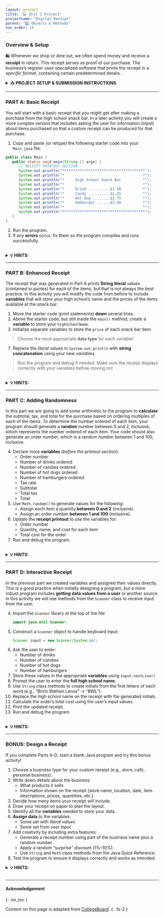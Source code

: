 ```yaml
---
layout: project
title: "💻 Unit 1 Project"
projectname: "Digital Receipt"
parent: "1️⃣ Objects & Methods"
nav_order: 18
---
```



### Overview & Setup

🛍️ Whenever we shop or dine out, we often spend money and receive a **receipt** in return. This receipt serves as proof of our purchase. The business’s register uses specialized software that prints the receipt in a _specific format_, containing certain predetermined details.

<html>
<details>
<summary>📥 <strong class="text-green-200">PROJECT SETUP & SUBMISSION INSTRUCTIONS</strong></summary>
  
<div class="setup" markdown="block">

1. Go to the public template **repository** for our class: [BWL-CS Java Template](https://github.com/BWL-CS/java-template)
2. Click the <button type="button" name="button" class="btn btn-green">Use this template</button> button above the list of files then select `Create a new repository`
3. Specify the **repository name**: `CS2-Digital-Receipt`
4. Click <button type="button" name="button" class="btn btn-green">Create repository</button>
    > Now you have **your own personal copy** of this starter code that you can always access under the `Your repositories` section of GitHub! 
5. Now on your repository, click <button type="button" name="button" class="btn btn-green"> < > Code </button> and select the `Codespaces` tab
6. Click `Create Codespace on main` and wait for the environment to load, _then you're ready to code_!
7. 📝 Write code in this Codespace during class.

</div>

</details>
</html>

--- 


### PART A: Basic Receipt

You will start with a basic receipt that you might get after making a purchase from the high school snack bar. In a later activity you will create a more complex version that includes asking the user for information (input) about items purchased so that a custom receipt can be produced for that purchase.  

<div class="task" markdown="block">

1. Copy and paste (or retype) the following starter code into your `Main.java` file:
  ```java
  public class Main {
     public static void main(String [] args) {
        // RECEIPT PRINTOUT SECTION
        System.out.println("**************************************");
        System.out.println("*                                    *");
        System.out.println("*     High School Snack Bar          *");
        System.out.println("*                                    *");
        System.out.println("*     Drink ..........$1.50          *");                      
        System.out.println("*     Candy ..........$1.25          *");     
        System.out.println("*     Hot Dog ........$2.75          *");     
        System.out.println("*     Hamburger ......$3.50          *");     
        System.out.println("*                                    *");    
        System.out.println("**************************************");
     }
  }
  ```
2. Run the program.
3. If any **errors** occur, fix them so the program compiles and runs successfully.

</div>

<br>

<html>
<details class="highlight-block">
<summary><strong>💡 HINTS: </strong></summary>

<div markdown="block">

* A **syntax error** is a mistake in the program where the rules of the programming language are not followed. These errors are detected by the compiler. 

* A **logic error** is a mistake in the algorithm or program that causes it to behave incorrectly or unexpectedly. These errors are detected by testing the program with specific data to see if it produces the expected outcome. 

* A **run-time error** is a mistake in the program that occurs during the execution of a program and typically causes the program to terminate abnormally. 

* An **exception** is a type of run-time error that occurs as a result of an unexpected error that was not detected by the compiler. It interrupts the normal flow of the program’s execution.  

</div>
</details>
</html>

<hr>

### PART B: Enhanced Receipt

The receipt that was generated in Part A prints **String literal** values (contained in quotes) for each of the items, but that is not always the best practice. In this activity you will modify the code from before to include **variables** that will store your high school’s name and the prices of the items available at the snack bar. 

<div class="task" markdown="block">

1. Move the starter code (print statements) **down** several lines.
4. _Above_ the starter code, but still inside the `main()` method, create a **variable** to store your `highSchoolName`.
5. Initialize separate variables to store the `price` of each snack bar item.
  > Choose the most appropriate **data type** for each variable!
7. Replace the _literal_ values in `System.out.println` with **string concatenation** using your new _variables_.
  > Run the program and debug if needed. Make sure the receipt displays correctly with your variables before moving on!

</div>

<br>

<html>
<details class="highlight-block">
<summary><strong>💡 HINTS: </strong></summary>

<div markdown="block">

* The variable for high school name should be of type `String` because it will contain letters, and the variables for the cost of a drink, candy, hot dog, and hamburger should be of type `double` because each of them will contain a real number value. 

* The syntax for **declaring** a variable is `dataType variableName =  initialValue ;`.

* To correctly **concatenate** the variable name `highSchoolName` with the literal “Snack Bar” in the print statement, the syntax should be `highSchoolNameSystem.out.printIn("*     " + highSchoolName + " Snack Bar     *");`

* To correctly **concatenate** a variable name `itemName` with a real number `itemCost` in the print statement, the syntax should be `System.out.printIn("*     " + itemName + ".............$" + itemCost +"     *");`

</div>
</details>
</html>

<hr>

### PART C: Adding Randomness

In this part we are going to add some arithmetic to the program to **calculate** the subtotal, tax, and total for the purchase based on ordering multiples of each of the items. To determine the number ordered of each item, your program should generate a **random** number between 0 and 2, inclusive, which represents the number ordered of each item. Your code should also generate an order number, which is a random number between 1 and 100, inclusive. 

<div class="task" markdown="block">

4. Declare more **variables** (_before the printout section_):
   * Order number
   * Number of drinks ordered
   * Number of candies ordered
   * Number of hot dogs ordered
   * Number of hamburgers ordered
   * Tax rate
   * Subtotal
   * Total tax
   * Total
5. Use `Math.random()` to generate values for the following:
   * Assign each item a quantity **between 0 and 2** (inclusive).
   * Assign an order number **between 1 and 100** (inclusive).
6. Update the **receipt printout** to use the variables for:
   * Order number
   * Quantity, name, and cost for each item
   * Total cost for the order
7. Run and debug the program.

</div>

<br>

<html>
<details class="highlight-block">
<summary><strong>💡 HINTS: </strong></summary>

<div markdown="block">

* The variables for tax rate, subtotal, total tax, and total should be of type `double` because each will contain a real number value. The variables for order number and the number of drinks, candies, hot dogs, and hamburgers should be of type `int` because each will contain a whole number.

* To generate the order number, which should be a random number between 1 and 100, inclusive, the `Math.random()` method should be used. The general form of generating a random number between low and high is `(int)(Math.random() * (high - low + 1) + low)`. For the order number example, the code should be `(int)(Math.random() * 100 + 1)`

* If the variable `numDrinks` contains the value that is randomly generated and the variable `drinkCost` contains the value of the cost per drink, then to calculate the total cost for the drinks, you would use the expression `numDrinks * drinkCost`.

* The subtotal can be found by _adding_ each of the item totals. The value for the tax can be found by _multiplying_ the subtotal and tax rate. The order total can be found by _adding_ the subtotal and the tax. 

* The **escape sequence** for adding a new line to an output is `"\n"`. The escape sequence for adding a tab to an output is `"\t"`.
 
</div>
</details>
</html>

<hr>

### PART D: Interactive Receipt

In the previous part we created variables and assigned their values directly. This is a good practice when initially designing a program, but a more robust program includes **getting data values from a user** or another source. In this activity we will use methods from the `Scanner` class to receive input from the user.

<div class="task" markdown="block">

4. Import the `Scanner` library at the top of the file:
   ```java
   import java.util.Scanner;
   ```
6. Construct a `Scanner` object to handle keyboard input:
   ```java
   Scanner input = new Scanner(System.in);
   ```
8. Ask the user to enter:
   * Number of drinks
   * Number of candies
   * Number of hot dogs
   * Number of hamburgers
9. Store these values in the appropriate **variables** using `input.nextLine()`
10. Prompt the user to enter the **full high school name**.
11. Use `String` class methods to create initials from the first letters of each word (e.g., “Birch Wathen Lenox” → “BWL”).
12. Replace the high school name on the receipt with the generated initials.
13. Calculate the order’s total cost using the user’s input values.
14. Print the updated receipt.
15. Run and debug the program.

</div>

<br>

<html>
<details class="highlight-block">
<summary><strong>💡 HINTS: </strong></summary>

<div markdown="block">

* The placement of the statement `import java.util.Scanner;` must be before the `public class Main` header.

* The placement of the statement `Scanner input = new Scanner(System.in);` should be after the header `public static void main(String[] args)`.

* If the variable `nameOfSchool` contains the four-word name of the high school, the String method substring can be used to extract the first letter. This would yield the statement `firstLetter = nameOfSchool.substring(0, 1);`.

* To find the position of the first space in the high school’s name, the String method `indexOf `can be used. This would yield the statement `int position = nameOfSchool.indexOf(" ");`.

* Once the position of the space is located, the String method `substring` can be used to get the remaining words. This would yield the statement `remainingWords = nameOfSchool.substring(position+1);`.

</div>
</details>
</html>
<hr>

### BONUS: Design a Receipt

If you complete Parts A-D, start a blank Java program and try this bonus activity!

1. Choose a business type for your custom receipt (e.g., store, café, personal business).
2. Write down details about the business:
   * What products it sells
   * Information shown on the receipt (store name, location, date, item descriptions, prices, quantities, etc.)
3. Decide how many items your receipt will include.
4. Draw your receipt on paper to plan the layout.
5. Identify all the **variables** needed to _store_ your data.
6. **Assign data** to the variables:
   * Some set with _literal values_
   * Some set from _user input_
7. Add creativity by including extra features:
   * Generate a receipt number using part of the business name plus a random number.
   * Apply a random “surprise” discount (1%–10%).
   * Use `String` and `Math` class methods from the Java Quick Reference.
9. Test the program to ensure it displays correctly and works as intended.

<html>
<details class="highlight-block">
<summary><strong>💡 HINTS: </strong></summary>

<div markdown="block">

* Because of the way decimal numbers are stored, the values of a `double` variable value will print many decimal places. One way to display **only two decimal places** would be to use the statement:
```java
double value = ((int)(value * 100)/100.0);
```

</div>
</details>
</html>

<br>

<!--


### PART A: Basic Receipt

You will start with a basic receipt that you might get after making a purchase from the high school snack bar. In a later activity you will create a more complex version that includes asking the user for information (input) about items purchased so that a custom receipt can be produced for that purchase.  

The program shown is `Receipt1.java`. It is an example of how a list of items that are available at the snack bar and their prices can be printed on a receipt.  

Create a new file in your integrated development environment (IDE) called `Receipt1.java`. Copy and paste the given code (or retype it) into your IDE and run it. **Correct any errors** that might occur with your program before proceeding to the next activity. You will use the code in this activity as a starting point for the code in the next activity, so be sure to save it for reuse later. 

### PART B: Enhanced Receipt

The receipt that was generated in Activity 1 prints literal values for each of the items, but that is not always the best practice. In this activity you will modify the code from Activity 1 to include variables that will store your high school’s name and the prices of the items available at the snack bar. 

In your IDE, create a new file called Receipt2.java. Open the code from Activity 1, Receipt1.java (or use the code provided below) and copy and paste it into your new file. Be sure to rename the class Receipt2 so it matches the file name.  

Modify the code to include a variable for the high school’s name and variables for the prices of each item that is available on the snack bar menu. Be sure to use the most appropriate data types to store the values. Once the variables are declared and given initial values, use string concatenation to replace the statements that print the literal values that were given in Receipt1.java with the variables declared in this part. You will need to change the parameter in System.out.println. For example, instead of printing “Drink ...... $1.50”, you should print “Drink ......” followed by the value of the variable that stores the price of the drink. You might need to abbreviate the name of your high school so it fits on one line, or use a second line to accommodate the longer high school name. Run (and debug if needed) the program to be sure it prints the information in the correct format.
 
### PART C: Adding Random

In this activity we are going to add some arithmetic to the program to calculate the subtotal, tax, and total for the purchase based on ordering multiples of each of the items. To determine the number ordered of each item, your program should generate a random number between 0 and 2, inclusive, which represents the number ordered of each item. Your code should also generate an order number, which is a random number between 1 and 100, inclusive. 

Create a new file called Receipt3.java. Open the code from Activity 2, Receipt2.java (or use the code provided below) and copy and paste it into your new file. Be sure to rename the class Receipt3 so it matches the file name.  

Add variables to your code for order number, number of drinks ordered, number of candies ordered, number of hot dogs ordered, number of hamburgers ordered, tax rate, subtotal, total tax, and total for the order.  

When the receipt is printed, be sure to include the order number and the quantity, name, and cost of each item ordered as well as the total for the order. 

### PART D: Interactive Receipt

In the previous activity we created variables and assigned their values directly. This is a good practice when initially designing a program, but a more robust program includes getting data values from a user or another source. In this activity we will use methods from the Scanner class to receive input from the user. Your teacher might use other ways to get input from a user, so refer to your teacher for directions. 

The Java API library (https://docs.oracle.com/en/java/javase/21/docs/api/java.base/java/util/Scanner.html#method-summary) shows all constructors and methods that are available for the Scanner class. We will use one constructor and two methods from this library. 

To access the Scanner library, it must be imported into the program before the class header. The line of code to do that is import java.util.Scanner;.  

To construct an object of this class, we refer to the syntax of the constructor given in the API. 

Scanner (File source) - constructs a new Scanner that produces values scanned from the specified file. 

Using this information, we can instantiate an object from the Scanner class as follows: 

Scanner input = new Scanner(System.in);

In this line, input is the name of the object that is created from the Scanner class. The parameter System.in indicates that the source of input will be from the keyboard. 

Next, let’s look at the method signature for reading in an integer value. 

int nextInt()  - scans the next token of the input as an int. 

This method signature indicates that the name of the method is nextInt, it has an empty parameter list, and it returns an integer value. 

To use this method, we can write a prompt asking the user to enter an integer value, then the program will read that value from the keyboard, and store it into a variable called value. 

System.out.print("Enter an integer value: ");
int value = input.nextInt(); 

Let’s look at the method signature for reading in a string. 

String nextLine()  - Advances this scanner past the current line and returns the input that was skipped. 

This method signature indicates that the name of the method is nextLine, it has an empty parameter list, and it returns the string that is typed. 

To use this method, we can write a prompt asking the user to enter a name, read that value from the keyboard, and store it into a variable called name. 

System.out.print("Enter a name: ");
String name = input.nextLine(); 

Create a new file called Receipt4.java. Open the code from Activity 3, Receipt3.java (or use the code provided below) and copy and paste it into your new file. Be sure to rename the class Receipt4 so it matches the file name.  

Modify your Receipt3.java program so that instead of randomly obtaining values for the number of drinks, candies, hot dogs, and hamburgers ordered it prompts the user to enter those values and then calculates the cost of the purchase based on the inputted values.  

Also ask the user to enter the full high school name. Once that is entered, have your code create initials for the high school based on the first letters of its name. For example, if the user entered “Trevor Packer High School”, your program would create the initials “TPHS” and use that value for the high school name on the receipt. Use the appropriate String methods on the Java Quick Reference sheet to create the high school initials. For consistency, enter a four-word name for the high school (e.g., “Trevor Packer High School” instead of “Packer High School”)

### PART E: Design a Receipt

In this last activity you will use the ideas and examples from prior activities and what you have learned in this class so far to design and create your own receipt. Your Java file should be named Receipt5.java. 

Begin by identifying the type of business for which you would like to create a receipt. Do you have a small business? Do you know someone who owns a business? Talk to a family member or a friend who owns a business or look at examples from when you or someone you know went shopping. 

* Write down what you know about the business. What does it sell? What items appear on the receipt (e.g., store name and location, date, item description, price, quantity)? 

* Decide how many items you will print on your receipt. In this unit we worked with a fixed number of items, but you should make a receipt design that is more flexible.

* Draw your receipt on paper to plan the output design first. 

* Identify the variables you need to store the data for the receipt. 

* Assign data to the variables. You should have a mix of assignment statements; some variables may be set with literal values, and some should be set from user input. 

Be creative! Incorporate other concepts from this unit, especially the methods of the String and Math classes. For example: 

* Print a receipt number by combining the first 3 letters from the business name, a hyphen, and a number (e.g., Har-813 could be a receipt number for a “Hardware Store” business). 

* Use a random value to apply a “surprise” discount (e.g., a random value discount between 1% and 10%).

--> 

---

#### Acknowledgement
{: .no_toc }

Content on this page is adapted from [CollegeBoard](https://apclassroom.collegeboard.org/8/home).
{: .fs-2 }


